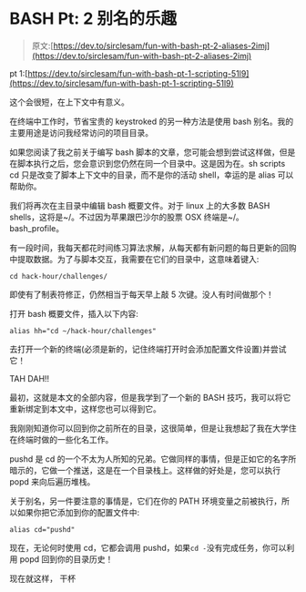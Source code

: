 # BASH Pt: 2 别名的乐趣

> 原文:[https://dev.to/sirclesam/fun-with-bash-pt-2-aliases-2imj](https://dev.to/sirclesam/fun-with-bash-pt-2-aliases-2imj)

pt 1:[https://dev.to/sirclesam/fun-with-bash-pt-1-scripting-51l9](https://dev.to/sirclesam/fun-with-bash-pt-1-scripting-51l9)

这个会很短，在上下文中有意义。

在终端中工作时，节省宝贵的 keystroked 的另一种方法是使用 bash 别名。我的主要用途是访问我经常访问的项目目录。

如果您阅读了我之前关于编写 bash 脚本的文章，您可能会想到尝试这样做，但是在脚本执行之后，您会意识到您仍然在同一个目录中。这是因为在。sh scripts cd 只是改变了脚本上下文中的目录，而不是你的活动 shell，幸运的是 alias 可以帮助你。

我们将再次在主目录中编辑 bash 概要文件。对于 linux 上的大多数 BASH shells，这将是~/。不过因为苹果跟巴沙尔的股票 OSX 终端是~/。bash_profile。

有一段时间，我每天都花时间练习算法求解，从每天都有新问题的每日更新的回购中提取数据。为了与脚本交互，我需要在它们的目录中，这意味着键入:

```
cd hack-hour/challenges/ 
```

即使有了制表符修正，仍然相当于每天早上敲 5 次键。没人有时间做那个！

打开 bash 概要文件，插入以下内容:

```
alias hh="cd ~/hack-hour/challenges" 
```

去打开一个新的终端(必须是新的，记住终端打开时会添加配置文件设置)并尝试它！

TAH DAH!!

最初，这就是本文的全部内容，但是我学到了一个新的 BASH 技巧，我可以将它重新绑定到本文中，这样您也可以得到它。

我刚刚知道你可以回到你之前所在的目录，这很简单，但是让我想起了我在大学住在终端时做的一些化名工作。

pushd 是 cd 的一个不太为人所知的兄弟。它做同样的事情，但是正如它的名字所暗示的，它做一个推送，这是在一个目录栈上。这样做的好处是，您可以执行 popd 来向后遍历堆栈。

关于别名，另一件要注意的事情是，它们在你的 PATH 环境变量之前被执行，所以如果你把它添加到你的配置文件中:

```
alias cd="pushd" 
```

现在，无论何时使用 cd，它都会调用 pushd，如果`cd -`没有完成任务，你可以利用 popd 回到你的目录历史！

现在就这样，
干杯